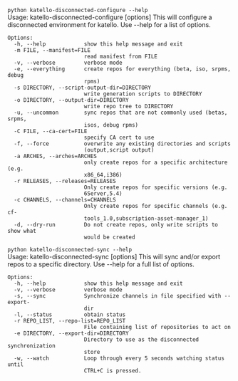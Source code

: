`python katello-disconnected-configure --help`  
    Usage: katello-disconnected-configure [options]
    This will configure a disconnected environment for katello. Use --help for a list of options.
    
    Options:
      -h, --help            show this help message and exit
      -m FILE, --manifest=FILE
                            read manifest from FILE
      -v, --verbose         verbose mode
      -e, --everything      create repos for everything (beta, iso, srpms, debug
                            rpms)
      -s DIRECTORY, --script-output-dir=DIRECTORY
                            write generation scripts to DIRECTORY
      -o DIRECTORY, --output-dir=DIRECTORY
                            write repo tree to DIRECTORY
      -u, --uncommon        sync repos that are not commonly used (betas, srpms,
                            isos, debug rpms)
      -C FILE, --ca-cert=FILE
                            specify CA cert to use
      -f, --force           overwrite any existing directories and scripts
                            (output,script output)
      -a ARCHES, --arches=ARCHES
                            only create repos for a specific architecture (e.g.
                            x86_64,i386)
      -r RELEASES, --releases=RELEASES
                            Only create repos for specific versions (e.g.
                            6Server,5.4)
      -c CHANNELS, --channels=CHANNELS
                            Only create repos for specific channels (e.g. cf-
                            tools_1.0,subscription-asset-manager_1)
      -d, --dry-run         Do not create repos, only write scripts to show what
                            would be created
    
`python katello-disconnected-sync --help`  
    Usage: katello-disconnected-sync [options]
    This will sync and/or export repos to a specific directory. Use --help for a full list of options.
    
    Options:
      -h, --help            show this help message and exit
      -v, --verbose         verbose mode
      -s, --sync            Synchronize channels in file specified with --export-
                            dir
      -l, --status          obtain status
      -r REPO_LIST, --repo-list=REPO_LIST
                            File containing list of repositories to act on
      -e DIRECTORY, --export-dir=DIRECTORY
                            Directory to use as the disconnected synchronization
                            store
      -w, --watch           Loop through every 5 seconds watching status until
                            CTRL+C is pressed.
    
